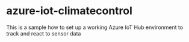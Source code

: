 # azure-iot-climatecontrol
This is a sample how to set up a working Azure IoT Hub environment to track and react to sensor data
